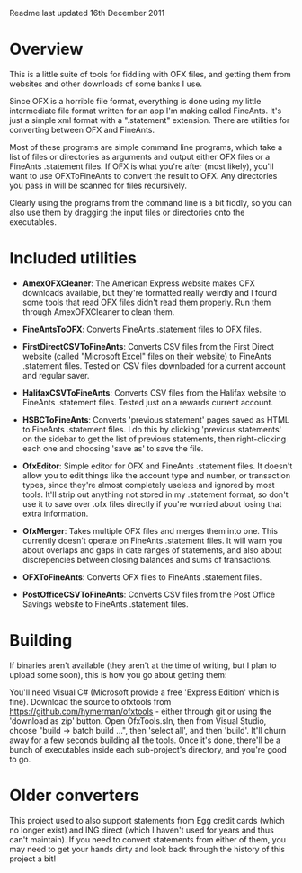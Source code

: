 Readme last updated 16th December 2011

Overview
========

This is a little suite of tools for fiddling with OFX files, and getting them from websites and other downloads of some banks I use.

Since OFX is a horrible file format, everything is done using my little intermediate file format written for an app I'm making called FineAnts. It's just a simple xml format with a ".statement" extension. There are utilities for converting between OFX and FineAnts.

Most of these programs are simple command line programs, which take a list of files or directories as arguments and output either OFX files or a FineAnts .statement files. If OFX is what you're after (most likely), you'll want to use OFXToFineAnts to convert the result to OFX. Any directories you pass in will be scanned for files recursively.

Clearly using the programs from the command line is a bit fiddly, so you can also use them by dragging the input files or directories onto the executables.

Included utilities
==================

*	**AmexOFXCleaner**: The American Express website makes OFX downloads available, but they're formatted really weirdly and I found some tools that read OFX files didn't read them properly. Run them through AmexOFXCleaner to clean them.

*	**FineAntsToOFX**: Converts FineAnts .statement files to OFX files.

*	**FirstDirectCSVToFineAnts**: Converts CSV files from the First Direct website (called "Microsoft Excel" files on their website) to FineAnts .statement files. Tested on CSV files downloaded for a current account and regular saver.

*	**HalifaxCSVToFineAnts**: Converts CSV files from the Halifax website to FineAnts .statement files. Tested just on a rewards current account.

*	**HSBCToFineAnts**: Converts 'previous statement' pages saved as HTML to FineAnts .statement files. I do this by clicking 'previous statements' on the sidebar to get the list of previous statements, then right-clicking each one and choosing 'save as' to save the file.

*	**OfxEditor**: Simple editor for OFX and FineAnts .statement files. It doesn't allow you to edit things like the account type and number, or transaction types, since they're almost completely useless and ignored by most tools. It'll strip out anything not stored in my .statement format, so don't use it to save over .ofx files directly if you're worried about losing that extra information.

*	**OfxMerger**: Takes multiple OFX files and merges them into one. This currently doesn't operate on FineAnts .statement files. It will warn you about overlaps and gaps in date ranges of statements, and also about discrepencies between closing balances and sums of transactions.

*	**OFXToFineAnts**: Converts OFX files to FineAnts .statement files.

*	**PostOfficeCSVToFineAnts**: Converts CSV files from the Post Office Savings website to FineAnts .statement files.

Building
========

If binaries aren't available (they aren't at the time of writing, but I plan to upload some soon), this is how you go about getting them:

You'll need Visual C# (Microsoft provide a free 'Express Edition' which is fine). Download the source to ofxtools from https://github.com/hymerman/ofxtools - either through git or using the 'download as zip' button. Open OfxTools.sln, then from Visual Studio, choose "build -> batch build ...", then 'select all', and then 'build'. It'll churn away for a few seconds building all the tools. Once it's done, there'll be a bunch of executables inside each sub-project's directory, and you're good to go.


Older converters
================

This project used to also support statements from Egg credit cards (which no longer exist) and ING direct (which I haven't used for years and thus can't maintain). If you need to convert statements from either of them, you may need to get your hands dirty and look back through the history of this project a bit!
